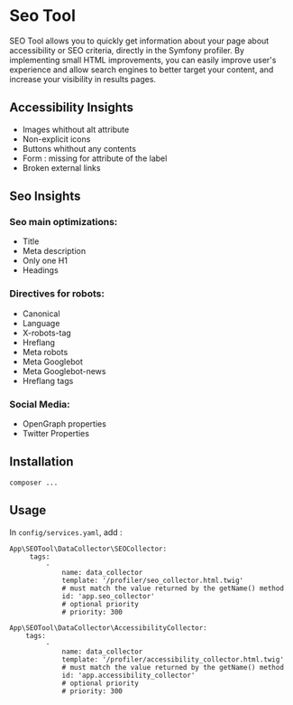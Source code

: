 # Seo Tool

SEO Tool allows you to quickly get information about your page about accessibility or SEO criteria, directly in the Symfony profiler. By implementing small HTML improvements, you can easily improve user's experience and allow search engines to better target your content, and increase your visibility in results pages.

## Accessibility Insights 

- Images whithout alt attribute
- Non-explicit icons
- Buttons whithout any contents
- Form : missing for attribute of the label
- Broken external links

## Seo Insights

### Seo main optimizations:

- Title
- Meta description
- Only one H1
- Headings

### Directives for robots:

- Canonical
- Language
- X-robots-tag
- Hreflang
- Meta robots
- Meta Googlebot
- Meta Googlebot-news
- Hreflang tags

### Social Media:

- OpenGraph properties
- Twitter Properties

## Installation

`
composer ...
`
## Usage

In `config/services.yaml`, add :

    App\SEOTool\DataCollector\SEOCollector:
         tags:
             -
                 name: data_collector
                 template: '/profiler/seo_collector.html.twig'
                 # must match the value returned by the getName() method
                 id: 'app.seo_collector'
                 # optional priority
                 # priority: 300
 
    App\SEOTool\DataCollector\AccessibilityCollector:
        tags:
             -
                 name: data_collector
                 template: '/profiler/accessibility_collector.html.twig'
                 # must match the value returned by the getName() method
                 id: 'app.accessibility_collector'
                 # optional priority
                 # priority: 300
